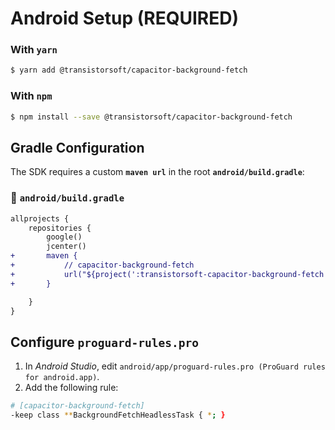# Android Setup (REQUIRED)

### With `yarn`

```bash
$ yarn add @transistorsoft/capacitor-background-fetch
```

### With `npm`

```bash
$ npm install --save @transistorsoft/capacitor-background-fetch
```

## Gradle Configuration

The SDK requires a custom __`maven url`__ in the root __`android/build.gradle`__:

### :open_file_folder: **`android/build.gradle`**

```diff
allprojects {
    repositories {
        google()
        jcenter()
+       maven {
+           // capacitor-background-fetch
+           url("${project(':transistorsoft-capacitor-background-fetch').projectDir}/libs")
+       }

    }
}
```

## Configure __`proguard-rules.pro`__

1.  In *Android Studio*, edit `android/app/proguard-rules.pro (ProGuard rules for android.app)`.
2.  Add the following rule:

```bash
# [capacitor-background-fetch]
-keep class **BackgroundFetchHeadlessTask { *; }
```
